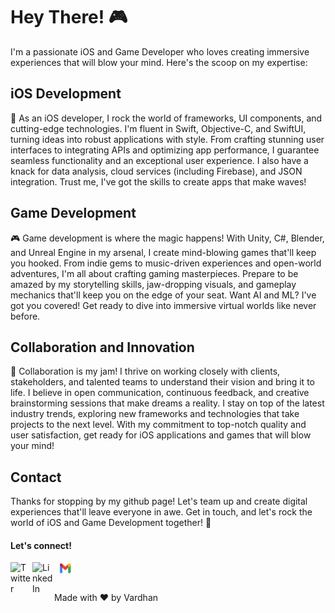 # Hey There! 🎮

I'm a passionate iOS and Game Developer who loves creating immersive experiences that will blow your mind. Here's the scoop on my expertise:

## iOS Development

📱 As an iOS developer, I rock the world of frameworks, UI components, and cutting-edge technologies. I'm fluent in Swift, Objective-C, and SwiftUI, turning ideas into robust applications with style. From crafting stunning user interfaces to integrating APIs and optimizing app performance, I guarantee seamless functionality and an exceptional user experience. I also have a knack for data analysis, cloud services (including Firebase), and JSON integration. Trust me, I've got the skills to create apps that make waves!

## Game Development

🎮 Game development is where the magic happens! With Unity, C#, Blender, and Unreal Engine in my arsenal, I create mind-blowing games that'll keep you hooked. From indie gems to music-driven experiences and open-world adventures, I'm all about crafting gaming masterpieces. Prepare to be amazed by my storytelling skills, jaw-dropping visuals, and gameplay mechanics that'll keep you on the edge of your seat. Want AI and ML? I've got you covered! Get ready to dive into immersive virtual worlds like never before.

## Collaboration and Innovation

🤝 Collaboration is my jam! I thrive on working closely with clients, stakeholders, and talented teams to understand their vision and bring it to life. I believe in open communication, continuous feedback, and creative brainstorming sessions that make dreams a reality. I stay on top of the latest industry trends, exploring new frameworks and technologies that take projects to the next level. With my commitment to top-notch quality and user satisfaction, get ready for iOS applications and games that will blow your mind!

## Contact 

Thanks for stopping by my github page! Let's team up and create digital experiences that'll leave everyone in awe. Get in touch, and let's rock the world of iOS and Game Development together! 🎉

#### Let's connect! 

[<img align="left" alt="Twitter" width="35px" src="https://raw.githubusercontent.com/peterthehan/peterthehan/master/assets/twitter.svg" />](https://twitter.com/varxcx_) 
[<img align="left" alt="LinkedIn" width="35px" src="https://raw.githubusercontent.com/peterthehan/peterthehan/master/assets/linkedin.svg" />](https://linkedin.com/in/varxcx) 
[<img align="left" alt="Email" width="35px" src="./assets/Gmail.png" />](mailto:varphyinson@gmail.com)

<br />
<br />

Made with ❤️ by Vardhan


